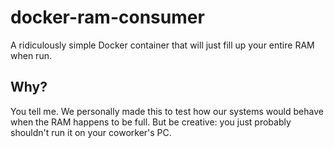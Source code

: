 # docker-ram-consumer

A ridiculously simple Docker container that will just fill up your entire RAM when run.

## Why?

You tell me. We personally made this to test how our systems would behave when the RAM happens to be full. But be creative: you just probably shouldn't run it on your coworker's PC.
